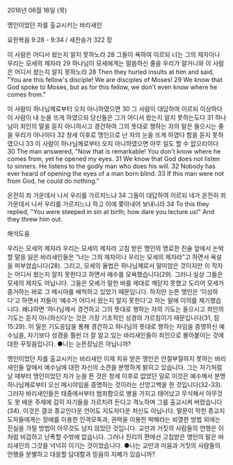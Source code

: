 2016년 06월 16일 (목)

맹인이었던 자를 출교시키는 바리새인



요한복음 9:28 - 9:34 / 새찬송가 322 장


이 사람은 어디서 왔는지 알지 못하노라 
28 그들이 욕하여 이르되 너는 그의 제자이나 우리는 모세의 제자라 29 하나님이 모세에게는 말씀하신 줄을 우리가 알거니와 이 사람은 어디서 왔는지 알지 못하노라 
28 Then they hurled insults at him and said, "You are this fellow's disciple! We are disciples of Moses! 29 We know that God spoke to Moses, but as for this fellow, we don't even know where he comes from." 

이 사람이 하나님께로부터 오지 아니하였으면
30 그 사람이 대답하여 이르되 이상하다 이 사람이 내 눈을 뜨게 하였으되 당신들은 그가 어디서 왔는지 알지 못하는도다 31 하나님이 죄인의 말을 듣지 아니하시고 경건하여 그의 뜻대로 행하는 자의 말은 들으시는 줄을 우리가 아나이다 32 창세 이후로 맹인으로 난 자의 눈을 뜨게 하였다 함을 듣지 못하였으니 33 이 사람이 하나님께로부터 오지 아니하였으면 아무 일도 할 수 없으리이다 
30 The man answered, "Now that is remarkable! You don't know where he comes from, yet he opened my eyes. 31 We know that God does not listen to sinners. He listens to the godly man who does his will. 32 Nobody has ever heard of opening the eyes of a man born blind. 33 If this man were not from God, he could do nothing." 

온전히 죄 가운데서 나서 우리를 가르치느냐
34 그들이 대답하여 이르되 네가 온전히 죄 가운데서 나서 우리를 가르치느냐 하고 이에 쫓아내어 보내니라 
34 To this they replied, "You were steeped in sin at birth; how dare you lecture us!" And they threw him out.

해석도움





우리는 모세의 제자라
우리는 모세의 제자라
고침 받은 맹인의 명료한 진술 앞에서 논박할 말을 잃은 바리새인들은 “너는 그의 제자이나 우리는 모세의 제자라”고 하면서 욕설을 퍼부었습니다(28). 그리고, 모세의 율법은 하나님께로서 말미암은 것이지만 이 작자는 어디서 왔는지 알지 못한다고 하면서 예수를 모욕했습니다(29). 그러나 실상 그들은 모세의 제자도 아닙니다. 그들은 모세가 말한 바를 제대로 깨닫지 못했고 도리어 모세가 증거하는 바로 그 메시야를 배척하고 있었기 때문입니다. 하지만 눈뜬 맹인은 ‘이상하다’고 하면서 저들이 ‘예수가 어디서 왔는지 알지 못한다’고 하는 말에 이의를 제기했습니다. 왜냐하면 ‘하나님께서 경건하고 그의 뜻대로 행하는 자의 기도는 들으시고 죄인의 기도는 듣지 아니하신다’는 것은 가장 기초적인 성경의 가르침이기 때문입니다(31, 잠 15:29). 이 말은 기도응답을 통해 경건하고 하나님의 뜻대로 행하는 자임을 증명하신 예수님을, 자기보다 성경을 훨씬 더 잘 알고 있는 바리새인들이 죄인으로 몰아붙이는 것에 대한 꾸짖음입니다. 
●나는 눈뜬장님은 아닙니까?

맹인이었던 자를 출교시키는 바리새인
이제 치유 받은 맹인은 안절부절하지 못하는 바리새인들 앞에서 예수님에 대한 자신의 소견을 분명하게 밝히고 있습니다. 그는 자기처럼 날 때부터 맹인이었던 자가 눈을 뜬 것은 창세 이후로 없었던 일로 이것은 예수께서 분명 하나님께로부터 오신 메시야임을 증명하는 것이라는 신앙고백을 한 것입니다(32-33). 그러자 바리새인들은 태중에서부터 범죄함으로 병을 가지고 태어났고 무식해서 아무것도 못 배운 주제에 감히 자기들을 가르치려 든다고 격노하며 그를 출교시켜 버렸습니다(34). 이것은 결코 종교인다운 언어도 지도자다운 처신도 아닙니다. 말문이 막힌 종교지도자들에게는 장애를 이용한 인격모독과, 권력을 이용한 박해라는 비열한 방법 외에는 진실을 가릴 방법이 아무것도 남지 않았던 것입니다. 교만과 거짓의 사람들의 언행은 이처럼 비겁하고 난폭할 수밖에 없습니다. 그러나 진리의 편에선 고침받은 맹인의 말은 바리새인의 그것을 넉넉히 이기는 것이었습니다. 
●나는 교만과 미움과 거짓의 사람들의 언행을 분별하고 대응할 담대함과 믿음의 지혜가 있습니까?